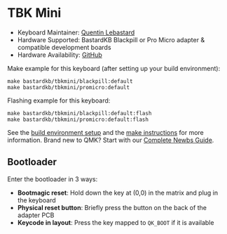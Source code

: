 # TBK Mini

* Keyboard Maintainer: [Quentin Lebastard](https://github.com/bastardkb)
* Hardware Supported: BastardKB Blackpill or Pro Micro adapter & compatible development boards
* Hardware Availability: [GitHub](https://github.com/Bastardkb/TBK-Mini)

Make example for this keyboard (after setting up your build environment):

    make bastardkb/tbkmini/blackpill:default
    make bastardkb/tbkmini/promicro:default

Flashing example for this keyboard:

    make bastardkb/tbkmini/blackpill:default:flash
    make bastardkb/tbkmini/promicro:default:flash

See the [build environment setup](https://docs.qmk.fm/#/getting_started_build_tools) and the [make instructions](https://docs.qmk.fm/#/getting_started_make_guide) for more information. Brand new to QMK? Start with our [Complete Newbs Guide](https://docs.qmk.fm/#/newbs).

## Bootloader

Enter the bootloader in 3 ways:

* **Bootmagic reset**: Hold down the key at (0,0) in the matrix and plug in the keyboard
* **Physical reset button**: Briefly press the button on the back of the adapter PCB
* **Keycode in layout**: Press the key mapped to `QK_BOOT` if it is available
